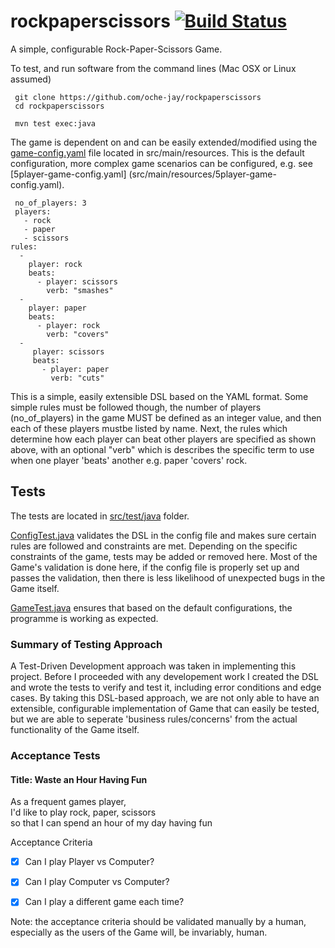 # rockpaperscissors [![Build Status](https://travis-ci.org/oche-jay/rockpaperscissors.svg?branch=master)](https://travis-ci.org/oche-jay/rockpaperscissors)

A simple, configurable Rock-Paper-Scissors Game.

To test, and run software from the command lines (Mac OSX or Linux assumed)

     git clone https://github.com/oche-jay/rockpaperscissors
     cd rockpaperscissors
     
     mvn test exec:java
     
The game is dependent on and can be easily extended/modified using the 
[game-config.yaml](src/main/resources/game-config.yaml) file located in src/main/resources. This is the 
default configuration, more complex game scenarios can be configured,
e.g. see [5player-game-config.yaml] (src/main/resources/5player-game-config.yaml).

     no_of_players: 3
     players:
       - rock
       - paper
       - scissors
    rules:
      -
        player: rock
        beats:
          - player: scissors
            verb: "smashes"
      -
        player: paper
        beats:
          - player: rock
            verb: "covers"
      -
         player: scissors
         beats:
           - player: paper
             verb: "cuts"



This is a simple, easily extensible DSL based on the YAML format.
Some simple rules must be followed though, the number of players 
(no_of_players) in the game MUST be defined as an integer value, and 
then each of these players mustbe listed by name. Next, the rules which 
determine how each player can beat other players are specified as shown 
above, with an optional "verb" which is describes the specific term
to use when one player 'beats' another e.g. paper 'covers' rock.

## Tests

The tests are located in [src/test/java](/src/test/java/ConfigTest.java) folder.

[ConfigTest.java](/src/test/java/ConfigTest.java) validates the DSL in the config file 
and makes sure certain rules are followed and constraints are met. Depending on the 
specific constraints of the game, tests may be added or removed here.
Most of the Game's validation is done here, if the config file is properly set up
and passes the validation, then there is less likelihood of unexpected bugs in the Game itself.

[GameTest.java](/src/test/java/ConfigTest.java) ensures that based on the default configurations, the programme is working as expected.

### Summary of Testing Approach

A Test-Driven Development approach was taken in implementing this project. Before I proceeded with
any developement work I created the DSL and wrote the tests to verify and test it, including error
conditions and edge cases. By taking this DSL-based approach, we are not only able to have an extensible, configurable
implementation of Game that can easily be tested, but we are able to seperate 'business rules/concerns' from the
actual functionality of the Game itself.

### Acceptance Tests

#### Title: Waste an Hour Having Fun              
                                                 
As a frequent games player,                      
I'd like to play rock, paper, scissors          
so that I can spend an hour of my day having fun 
                                                 
Acceptance Criteria                             

  - [x] Can I play Player vs Computer?           

  - [x] Can I play Computer vs Computer?              

  - [x] Can I play a different game each time?      
  
  
Note: the acceptance criteria should be validated manually by a human, especially as 
the users of the Game will, be invariably, human.





